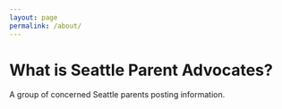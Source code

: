 ```yaml
---
layout: page
permalink: /about/
---
```

# What is Seattle Parent Advocates?
A group of concerned Seattle parents posting information.
